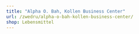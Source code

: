 ```yaml
---
title: "Alpha O. Bah, Kollen Business Center"
url: /zwedru/alpha-o-bah-kollen-business-center/
shop: Lebensmittel
---
```

